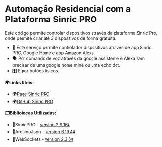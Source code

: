 # Automação Residencial com a Plataforma Sinric PRO
Este código permite controlar dispositivos  através da plataforma Sinric Pro, onde permite criar até 3 dispositivos de forma gratuita.
- 📱 Este serviço permite controlador dispositivos através de app Sinric PRO, Google Home e app Amazon Alexa.
- 🗣️ Por comando de voz através da google assistente e Alexa sem precisar de uma google home mine ou uma echo dot.
- 🎛️ E por botões físicos.

**🌍Links Úteis:**
- 🌍[Page Sinric PRO](https://sinric.pro/pt-index.html)
- 🌍[GitHub Sinric PRO](https://github.com/sinricpro/)

**🗂️Bibliotecas Utilizadas:**

- 📁SinricPRO - [version 2.9.16⬇️](https://downloads.arduino.cc/libraries/github.com/sinricpro/SinricPro-2.9.16.zip)
- 📁ArduinoJson - [version 6.19.4⬇️](https://downloads.arduino.cc/libraries/github.com/bblanchon/ArduinoJson-6.19.4.zip)
- 📁WebSockets - [version 2.3.6⬇️](https://downloads.arduino.cc/libraries/github.com/Links2004/WebSockets-2.3.6.zip)


